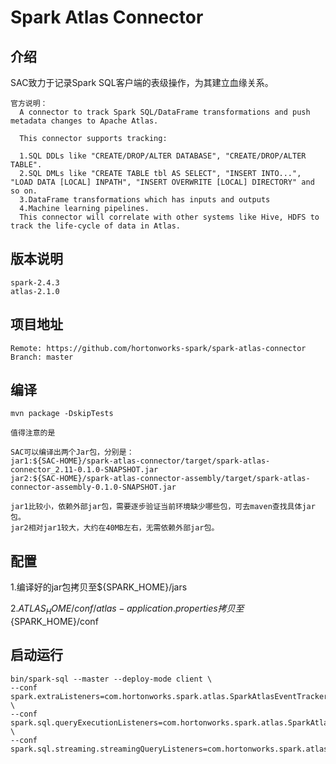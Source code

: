 # Spark Atlas Connector

## 介绍

SAC致力于记录Spark SQL客户端的表级操作，为其建立血缘关系。

```
官方说明：
  A connector to track Spark SQL/DataFrame transformations and push metadata changes to Apache Atlas.

  This connector supports tracking:

  1.SQL DDLs like "CREATE/DROP/ALTER DATABASE", "CREATE/DROP/ALTER TABLE".
  2.SQL DMLs like "CREATE TABLE tbl AS SELECT", "INSERT INTO...", "LOAD DATA [LOCAL] INPATH", "INSERT OVERWRITE [LOCAL] DIRECTORY" and so on.
  3.DataFrame transformations which has inputs and outputs
  4.Machine learning pipelines.
  This connector will correlate with other systems like Hive, HDFS to track the life-cycle of data in Atlas.
```

## 版本说明

```
spark-2.4.3
atlas-2.1.0
```

## 项目地址

```
Remote: https://github.com/hortonworks-spark/spark-atlas-connector
Branch: master
```

## 编译

```
mvn package -DskipTests
```

```
值得注意的是

SAC可以编译出两个Jar包，分别是：
jar1:${SAC-HOME}/spark-atlas-connector/target/spark-atlas-connector_2.11-0.1.0-SNAPSHOT.jar
jar2:${SAC-HOME}/spark-atlas-connector-assembly/target/spark-atlas-connector-assembly-0.1.0-SNAPSHOT.jar

jar1比较小，依赖外部jar包，需要逐步验证当前环境缺少哪些包，可去maven查找具体jar包。
jar2相对jar1较大，大约在40MB左右，无需依赖外部jar包。
```

## 配置

1.编译好的jar包拷贝至${SPARK_HOME}/jars

2.${ATLAS_HOME}/conf/atlas-application.properties拷贝至${SPARK_HOME}/conf

## 启动运行

```
bin/spark-sql --master --deploy-mode client \
--conf spark.extraListeners=com.hortonworks.spark.atlas.SparkAtlasEventTracker \
--conf spark.sql.queryExecutionListeners=com.hortonworks.spark.atlas.SparkAtlasEventTracker \
--conf spark.sql.streaming.streamingQueryListeners=com.hortonworks.spark.atlas.SparkAtlasStreamingQueryEventTracker
```